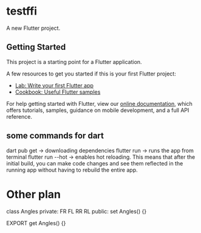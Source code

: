 # testffi

A new Flutter project.

## Getting Started

This project is a starting point for a Flutter application.

A few resources to get you started if this is your first Flutter project:

- [Lab: Write your first Flutter app](https://flutter.dev/docs/get-started/codelab)
- [Cookbook: Useful Flutter samples](https://flutter.dev/docs/cookbook)

For help getting started with Flutter, view our
[online documentation](https://flutter.dev/docs), which offers tutorials,
samples, guidance on mobile development, and a full API reference.

## some commands for dart

dart pub get      -> downloading dependencies
flutter run       -> runs the app from terminal
flutter run --hot -> enables hot reloading. This means that after the initial build, you can make code changes and see them reflected in the running app without having to rebuild the entire app.

# Other plan
class Angles
private:
  FR
  FL
  RR
  RL
public:
  set Angles() {}
  
  EXPORT
  get Angles() {}
